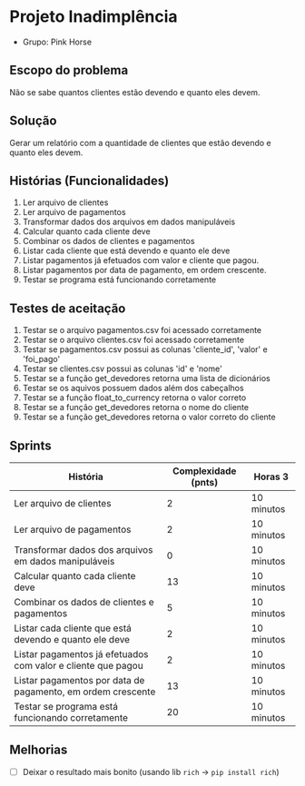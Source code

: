 # Projeto Inadimplência

- Grupo: Pink Horse

## Escopo do problema

Não se sabe quantos clientes estão devendo e quanto eles devem.

## Solução

Gerar um relatório com a quantidade de clientes que estão devendo e quanto eles devem.

## Histórias (Funcionalidades)

1. Ler arquivo de clientes
2. Ler arquivo de pagamentos
3. Transformar dados dos arquivos em dados manipuláveis
4. Calcular quanto cada cliente deve
5. Combinar os dados de clientes e pagamentos
6. Listar cada cliente que está devendo e quanto ele deve
7. Listar pagamentos já efetuados com valor e cliente que pagou.
8. Listar pagamentos por data de pagamento, em ordem crescente.
9. Testar se programa está funcionando corretamente

## Testes de aceitação

1. Testar se o arquivo pagamentos.csv foi acessado corretamente
2. Testar se o arquivo clientes.csv foi acessado corretamente
3. Testar se pagamentos.csv possui as colunas 'cliente_id', 'valor' e 'foi_pago'
4. Testar se clientes.csv possui as colunas 'id' e 'nome'
5. Testar se a função get_devedores retorna uma lista de dicionários
6. Testar se os aquivos possuem dados além dos cabeçalhos
7. Testar se a função float_to_currency retorna o valor correto
8. Testar se a função get_devedores retorna o nome do cliente
9. Testar se a função get_devedores retorna o valor correto do cliente

## Sprints

| História | Complexidade (pnts)| Horas 3 |
| -------- | -------- | -------- |
| Ler arquivo de clientes   | 2     | 10 minutos     |
| Ler arquivo de pagamentos   | 2     | 10 minutos     |
| Transformar dados dos arquivos em dados manipuláveis    | 0     | 10 minutos     |
| Calcular quanto cada cliente deve    | 13     | 10 minutos     |
| Combinar os dados de clientes e pagamentos    | 5    | 10 minutos     |
| Listar cada cliente que está devendo e quanto ele deve    | 2     | 10 minutos     |
| Listar pagamentos já efetuados com valor e cliente que pagou    | 2     | 10 minutos     |
| Listar pagamentos por data de pagamento, em ordem crescente    | 13     | 10 minutos     |
| Testar se programa está funcionando corretamente    | 20    | 10 minutos     |

## Melhorias

- [ ] Deixar o resultado mais bonito (usando lib `rich` -> `pip install rich`)
